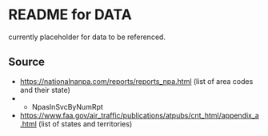 # README for DATA
currently placeholder for data to be referenced.
## Source
- https://nationalnanpa.com/reports/reports_npa.html (list of area codes and their state)
- - NpasInSvcByNumRpt
- https://www.faa.gov/air_traffic/publications/atpubs/cnt_html/appendix_a.html (list of states and territories)
